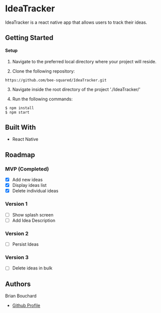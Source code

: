 # IdeaTracker

IdeaTracker is a react native app that allows users to track their ideas.

## Getting Started

#### Setup

1. Navigate to the preferred local directory where your project will reside.

2. Clone the following repository:
```
https://github.com/bee-squared/IdeaTracker.git
```

3. Navigate inside the root directory of the project './IdeaTracker/'

4. Run the following commands:
```
$ npm install
$ npm start
```

## Built With

- React Native

## Roadmap

### MVP (Completed)

- [x] Add new ideas
- [x] Display ideas list
- [x] Delete individual ideas

### Version 1

- [ ] Show splash screen
- [ ] Add Idea Description

### Version 2

- [ ] Persist Ideas

### Version 3

- [ ] Delete ideas in bulk

## Authors

Brian Bouchard
- [Github Profile](https://github.com/bee-squared)